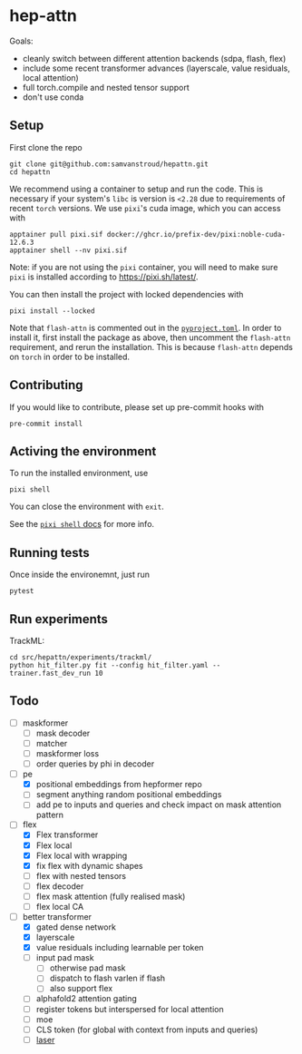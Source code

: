 # hep-attn

Goals:
- cleanly switch between different attention backends (sdpa, flash, flex)
- include some recent transformer advances (layerscale, value residuals, local attention)
- full torch.compile and nested tensor support
- don't use conda

## Setup

First clone the repo

```shell
git clone git@github.com:samvanstroud/hepattn.git
cd hepattn
```

We recommend using a container to setup and run the code.
This is necessary if your system's `libc` is version is `<2.28` 
due to requirements of recent `torch` versions.
We use `pixi`'s cuda image, which you can access with

```shell
apptainer pull pixi.sif docker://ghcr.io/prefix-dev/pixi:noble-cuda-12.6.3
apptainer shell --nv pixi.sif
```

Note: if you are not using the `pixi` container, you will need to make sure 
`pixi` is installed according to https://pixi.sh/latest/. 

You can then install the project with locked dependencies with

```shell
pixi install --locked
```

Note that `flash-attn` is commented out in the [`pyproject.toml`](pyproject.toml).
In order to install it, first install the package as above, then uncomment the 
`flash-attn` requirement, and rerun the installation. This is because `flash-attn`
depends on `torch` in order to be installed.

## Contributing

If you would like to contribute, please set up pre-commit hooks with

```shell
pre-commit install
```



## Activing the environment

To run the installed environment, use

```shell
pixi shell
```

You can close the environment with `exit`.

See the [`pixi shell` docs](https://pixi.sh/latest/reference/cli/pixi/shell/) for more info.

## Running tests

Once inside the environemnt, just run 

```shell
pytest
```

## Run experiments

TrackML:

```shell
cd src/hepattn/experiments/trackml/
python hit_filter.py fit --config hit_filter.yaml --trainer.fast_dev_run 10
```

## Todo

- [ ] maskformer
    - [ ] mask decoder
    - [ ] matcher
    - [ ] maskformer loss
    - [ ] order queries by phi in decoder
- [ ] pe
    - [x] positional embeddings from hepformer repo
    - [ ] segment anything random positional embeddings
    - [ ] add pe to inputs and queries and check impact on mask attention pattern
- [ ] flex
    - [x] Flex transformer
    - [x] Flex local
    - [x] Flex local with wrapping
    - [x] fix flex with dynamic shapes
    - [ ] flex with nested tensors
    - [ ] flex decoder
    - [ ] flex mask attention (fully realised mask)
    - [ ] flex local CA
- [ ] better transformer
    - [x] gated dense network
    - [x] layerscale
    - [x] value residuals including learnable per token
    - [ ] input pad mask
        - [ ] otherwise pad mask
        - [ ] dispatch to flash varlen if flash
        - [ ] also support flex
    - [ ] alphafold2 attention gating
    - [ ] register tokens but interspersed for local attention
    - [ ] moe
    - [ ] CLS token (for global with context from inputs and queries)
    - [ ] [laser](https://github.com/lucidrains/x-transformers/commit/57efd7770f2f5df0ff7b4ffcbd623750b584e850#diff-b335630551682c19a781afebcf4d07bf978fb1f8ac04c6bf87428ed5106870f5R2360)

